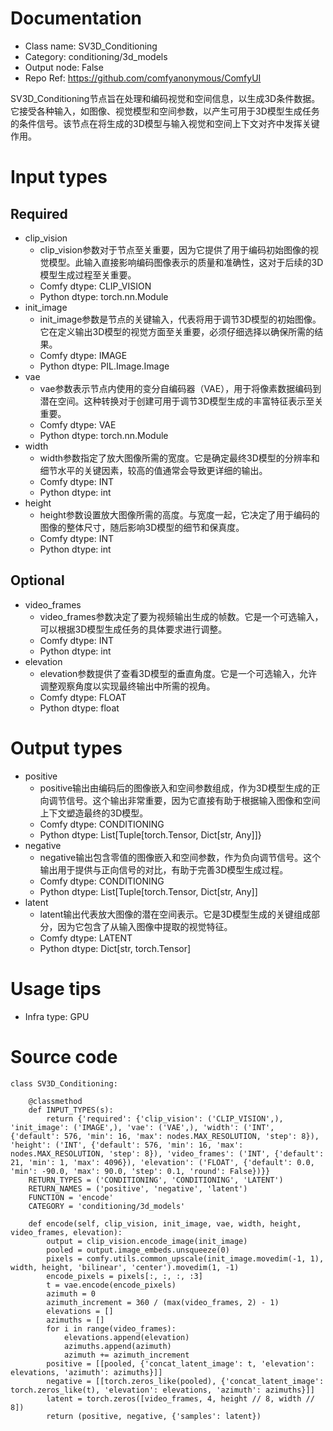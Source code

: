 # Documentation
- Class name: SV3D_Conditioning
- Category: conditioning/3d_models
- Output node: False
- Repo Ref: https://github.com/comfyanonymous/ComfyUI

SV3D_Conditioning节点旨在处理和编码视觉和空间信息，以生成3D条件数据。它接受各种输入，如图像、视觉模型和空间参数，以产生可用于3D模型生成任务的条件信号。该节点在将生成的3D模型与输入视觉和空间上下文对齐中发挥关键作用。

# Input types
## Required
- clip_vision
    - clip_vision参数对于节点至关重要，因为它提供了用于编码初始图像的视觉模型。此输入直接影响编码图像表示的质量和准确性，这对于后续的3D模型生成过程至关重要。
    - Comfy dtype: CLIP_VISION
    - Python dtype: torch.nn.Module
- init_image
    - init_image参数是节点的关键输入，代表将用于调节3D模型的初始图像。它在定义输出3D模型的视觉方面至关重要，必须仔细选择以确保所需的结果。
    - Comfy dtype: IMAGE
    - Python dtype: PIL.Image.Image
- vae
    - vae参数表示节点内使用的变分自编码器（VAE），用于将像素数据编码到潜在空间。这种转换对于创建可用于调节3D模型生成的丰富特征表示至关重要。
    - Comfy dtype: VAE
    - Python dtype: torch.nn.Module
- width
    - width参数指定了放大图像所需的宽度。它是确定最终3D模型的分辨率和细节水平的关键因素，较高的值通常会导致更详细的输出。
    - Comfy dtype: INT
    - Python dtype: int
- height
    - height参数设置放大图像所需的高度。与宽度一起，它决定了用于编码的图像的整体尺寸，随后影响3D模型的细节和保真度。
    - Comfy dtype: INT
    - Python dtype: int
## Optional
- video_frames
    - video_frames参数决定了要为视频输出生成的帧数。它是一个可选输入，可以根据3D模型生成任务的具体要求进行调整。
    - Comfy dtype: INT
    - Python dtype: int
- elevation
    - elevation参数提供了查看3D模型的垂直角度。它是一个可选输入，允许调整观察角度以实现最终输出中所需的视角。
    - Comfy dtype: FLOAT
    - Python dtype: float

# Output types
- positive
    - positive输出由编码后的图像嵌入和空间参数组成，作为3D模型生成的正向调节信号。这个输出非常重要，因为它直接有助于根据输入图像和空间上下文塑造最终的3D模型。
    - Comfy dtype: CONDITIONING
    - Python dtype: List[Tuple[torch.Tensor, Dict[str, Any]]}
- negative
    - negative输出包含零值的图像嵌入和空间参数，作为负向调节信号。这个输出用于提供与正向信号的对比，有助于完善3D模型生成过程。
    - Comfy dtype: CONDITIONING
    - Python dtype: List[Tuple[torch.Tensor, Dict[str, Any]]
- latent
    - latent输出代表放大图像的潜在空间表示。它是3D模型生成的关键组成部分，因为它包含了从输入图像中提取的视觉特征。
    - Comfy dtype: LATENT
    - Python dtype: Dict[str, torch.Tensor]

# Usage tips
- Infra type: GPU

# Source code
```
class SV3D_Conditioning:

    @classmethod
    def INPUT_TYPES(s):
        return {'required': {'clip_vision': ('CLIP_VISION',), 'init_image': ('IMAGE',), 'vae': ('VAE',), 'width': ('INT', {'default': 576, 'min': 16, 'max': nodes.MAX_RESOLUTION, 'step': 8}), 'height': ('INT', {'default': 576, 'min': 16, 'max': nodes.MAX_RESOLUTION, 'step': 8}), 'video_frames': ('INT', {'default': 21, 'min': 1, 'max': 4096}), 'elevation': ('FLOAT', {'default': 0.0, 'min': -90.0, 'max': 90.0, 'step': 0.1, 'round': False})}}
    RETURN_TYPES = ('CONDITIONING', 'CONDITIONING', 'LATENT')
    RETURN_NAMES = ('positive', 'negative', 'latent')
    FUNCTION = 'encode'
    CATEGORY = 'conditioning/3d_models'

    def encode(self, clip_vision, init_image, vae, width, height, video_frames, elevation):
        output = clip_vision.encode_image(init_image)
        pooled = output.image_embeds.unsqueeze(0)
        pixels = comfy.utils.common_upscale(init_image.movedim(-1, 1), width, height, 'bilinear', 'center').movedim(1, -1)
        encode_pixels = pixels[:, :, :, :3]
        t = vae.encode(encode_pixels)
        azimuth = 0
        azimuth_increment = 360 / (max(video_frames, 2) - 1)
        elevations = []
        azimuths = []
        for i in range(video_frames):
            elevations.append(elevation)
            azimuths.append(azimuth)
            azimuth += azimuth_increment
        positive = [[pooled, {'concat_latent_image': t, 'elevation': elevations, 'azimuth': azimuths}]]
        negative = [[torch.zeros_like(pooled), {'concat_latent_image': torch.zeros_like(t), 'elevation': elevations, 'azimuth': azimuths}]]
        latent = torch.zeros([video_frames, 4, height // 8, width // 8])
        return (positive, negative, {'samples': latent})
```